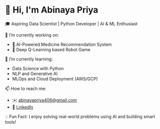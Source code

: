 # 👋 Hi, I'm Abinaya Priya
🎓 Aspiring Data Scientist | Python Developer | AI & ML Enthusiast

🔭 I’m currently working on:
- 🤖 AI-Powered Medicine Recommendation System
- 🧠 Deep Q-Learning based Robot Game

🌱 I’m currently learning:
- Data Science with Python
- NLP and Generative AI
- MLOps and Cloud Deployment (AWS/GCP)

📫 How to reach me:
- ✉️ abinayapriya406@gmail.com
- 💼 [LinkedIn](www.linkedin.com/in/abinaya-priya)

💡 Fun Fact: I enjoy solving real-world problems using AI and building smart tools!


